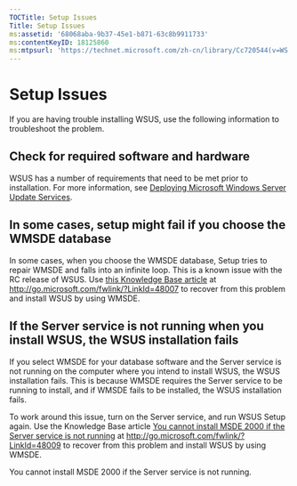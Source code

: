 ```yaml
---
TOCTitle: Setup Issues
Title: Setup Issues
ms:assetid: '68068aba-9b37-45e1-b871-63c8b9911733'
ms:contentKeyID: 18125860
ms:mtpsurl: 'https://technet.microsoft.com/zh-cn/library/Cc720544(v=WS.10)'
---
```


Setup Issues
============

If you are having trouble installing WSUS, use the following information to troubleshoot the problem.

Check for required software and hardware
----------------------------------------

WSUS has a number of requirements that need to be met prior to installation. For more information, see [Deploying Microsoft Windows Server Update Services](http://go.microsoft.com/fwlink/?linkid=41777).

In some cases, setup might fail if you choose the WMSDE database
----------------------------------------------------------------

In some cases, when you choose the WMSDE database, Setup tries to repair WMSDE and falls into an infinite loop. This is a known issue with the RC release of WSUS. Use [this Knowledge Base article](http://go.microsoft.com/fwlink/?linkid=48007) at http://go.microsoft.com/fwlink/?LinkId=48007 to recover from this problem and install WSUS by using WMSDE.

If the Server service is not running when you install WSUS, the WSUS installation fails
---------------------------------------------------------------------------------------

If you select WMSDE for your database software and the Server service is not running on the computer where you intend to install WSUS, the WSUS installation fails. This is because WMSDE requires the Server service to be running to install, and if WMSDE fails to be installed, the WSUS installation fails.

To work around this issue, turn on the Server service, and run WSUS Setup again. Use the Knowledge Base article [You cannot install MSDE 2000 if the Server service is not running](http://go.microsoft.com/fwlink/?linkid=48009) at http://go.microsoft.com/fwlink/?LinkId=48009 to recover from this problem and install WSUS by using WMSDE.

You cannot install MSDE 2000 if the Server service is not running.
